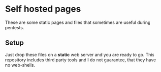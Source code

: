 # Self hosted pages

These are some static pages and files that sometimes are useful during pentests.

## Setup

Just drop these files on a **static** web server and you are ready to go.
This repository includes third party tools and I do not guarantee, that they 
have no web-shells.


